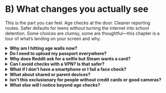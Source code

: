# B) What changes you actually see

This is the part you can feel. Age checks at the door. Cleaner reporting routes. Safer defaults for teens without turning the internet into school detention. Some choices are clumsy, some are thoughtful—this chapter is a tour of what’s landing on your screen and why.

<details>
<summary><strong>Why am I hitting age walls now?</strong></summary>
You’re seeing more checks because children’s protections and enforcement timelines came into force through 2025, so services had to show “highly effective” age assurance around adult or harmful categories.

Under the OSA, services used by or likely to be accessed by children must assess risks and put systems in place that are proportionate and effective. Ofcom’s phased roadmap pushed illegal‑harms duties first, then children’s codes in mid‑2025, which is why many platforms shipped gated access at the same time. See the government explainer and Ofcom’s roadmap for dates and scope: [gov.uk OSA explainer](https://www.gov.uk/government/publications/online-safety-act-explainer/online-safety-act-explainer), [Ofcom roadmap](https://www.ofcom.org.uk/online-safety/illegal-and-harmful-content/roadmap-to-regulation).

Key dates to anchor what you’re seeing: <strong>17 March 2025</strong> (illegal‑content duties enforceable) and <strong>25 July 2025</strong> (children’s codes and age‑assurance expectations in force). See Ofcom’s children’s codes hub for what services had to implement: [Ofcom—Protecting children online](https://www.ofcom.org.uk/online-safety/illegal-and-harmful-content/protecting-children-online).
</details>

<details>
<summary><strong>Do I need to upload my passport everywhere?</strong></summary>
No—there isn’t a single mandated method. Good implementations start with low‑friction, privacy‑preserving checks, then offer stronger fallbacks only if needed.

Ofcom lists several methods that can be “highly effective,” including facial <em>age estimation</em> (delete images immediately), open banking (bank confirms you’re over 18), mobile‑network checks, digital IDs/PASS, and credit‑card checks that bind to the user. Self‑declaration isn’t acceptable. See Ofcom’s children’s codes and guidance: [Ofcom—Protecting children online](https://www.ofcom.org.uk/online-safety/illegal-and-harmful-content/statement-protecting-children-from-harms-online).
</details>

<details>
<summary><strong>Why does Reddit ask for a selfie but Steam wants a card?</strong></summary>
Different choices and trade‑offs. Reddit uses a verifier offering selfie age estimation (fast; non‑identifying) with ID as a fallback. Steam marks you “verified” if a valid credit card is on file.

Reddit’s approach can be quick and privacy‑respecting when deletion is enforced by the verifier (see TechCrunch on the UK rollout: [Reddit rolls out age verification](https://techcrunch.com/2025/07/15/reddit-rolls-out-age-verification-in-the-uk-to-comply-with-new-rules/)). Steam’s UK policy is simple but weaker against misuse (e.g., parent cards) and exclusionary for people without credit cards (Steam Help: [“Your UK Steam account is considered age verified…”](https://help.steampowered.com/en/faqs/view/292B-3DA3-CFC8-97F6)). Media coverage and developer trade press noted the drawbacks (e.g., [You now need a credit card to access mature content on Steam in the UK](https://www.gamedeveloper.com/business/you-now-need-a-credit-card-to-access-mature-content-on-steam-in-the-uk)). Ofcom’s criteria treat card checks as acceptable only when they meaningfully bind to the <em>user</em> ([Ofcom—children’s codes](https://www.ofcom.org.uk/online-safety/illegal-and-harmful-content/statement-protecting-children-from-harms-online)).
</details>

<details>
<summary><strong>Can I avoid checks with a VPN? Is that safer?</strong></summary>
You can route around some gates, but a shady VPN may see far more of your traffic than a certified verifier sees of your face/ID (which should be deleted on the spot).

Think of it as a trade‑off: a one‑time, auditable “age OK” token versus ongoing exposure of all your browsing to an unknown network. If you use a VPN, pick a reputable provider and understand the risks; the law expects services to consider circumvention but doesn’t mandate universal ID or breaking encryption . See [gov.uk OSA explainer](https://www.gov.uk/government/publications/online-safety-act-explainer/online-safety-act-explainer).

Reports in mid‑ to late‑2025 show some users discussing workarounds, but the safer path is usually to choose a privacy‑preserving on‑platform method and ensure deletion is real (see Ofcom’s children’s codes, linked above).
</details>

<details>
<summary><strong>What if I don’t have a smartphone or I fail a face check?</strong></summary>
You should be able to pick another route and try again without being locked out unfairly.

Reasonable alternatives include: ID+liveness via webcam, bank‑sourced age attribute (open banking), a mobile‑network check, PASS (digital proof of age), or email‑based estimation where appropriate. If a face estimation fails due to lighting or camera quality, a good flow offers a quick retry or switches to a stronger fallback (see [Ofcom—children’s codes](https://www.ofcom.org.uk/online-safety/illegal-and-harmful-content/statement-protecting-children-from-harms-online)).
</details>

<details>
<summary><strong>What about shared or parent devices?</strong></summary>
On shared devices, a “credit card on file” gate may reflect the parent’s card rather than the person actually using the account. That’s why simple card‑only gating is weak: it doesn’t bind the <em>user</em>.

Better flows bind the check to the account holder via estimation, ID+liveness, bank proof, or MNO checks, and remember the result as an “age OK” token (Ofcom’s “highly effective” criteria emphasise robustness and reliability). Steam’s help page confirms the card‑on‑file design: [Steam Help](https://help.steampowered.com/en/faqs/view/292B-3DA3-CFC8-97F6).
</details>

<details>
<summary><strong>Isn’t this exclusionary for people without credit cards or good cameras?</strong></summary>
It shouldn’t be. “Highly effective” is a standard for outcomes, not a single tool. Good services offer more than one route so you can choose a non‑card, non‑face option.

If you don’t have a credit card, use open banking, MNO, PASS, or ID+liveness. If your camera is poor, switch to a stronger fallback. If a platform offers only one route, that’s a design choice you can challenge (see [Ofcom—children’s codes](https://www.ofcom.org.uk/online-safety/illegal-and-harmful-content/statement-protecting-children-from-harms-online)).
</details>

<details>
<summary><strong>What else will I notice beyond age checks?</strong></summary>
You should see clearer reporting routes, safer defaults for young users, more consistent takedowns of clearly illegal content, and optional controls for adults.

Specifically: in‑app reporting and complaints, teen‑safe defaults (limited recommendations; tighter contact eligibility), faster removal of illegal content (e.g., child sexual abuse material, terrorism, fraud, revenge porn), and optional filters adults can turn on to reduce exposure to abuse or other legal‑but‑unwanted content. These reflect services’ duties to assess risk, design safer systems, and be transparent (see [Ofcom—online safety hub](https://www.ofcom.org.uk/online-safety) and [gov.uk OSA explainer](https://www.gov.uk/government/publications/online-safety-act-explainer/online-safety-act-explainer)).
</details>

